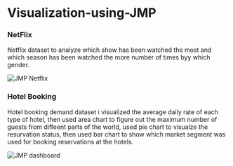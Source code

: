 # Visualization-using-JMP


### NetFlix
Netflix dataset to analyze which show has been watched the most and which season has been watched the more number of times byy which gender.

![JMP Netflix](https://user-images.githubusercontent.com/61301712/103338104-4ecd1d80-4a4b-11eb-8bed-5ca45c271d37.PNG)




### Hotel Booking
Hotel booking demand dataset i visualized the average daily rate of each type of hotel, then used area chart to figure out the maximum number of guests from diffeent parts of the world, used pie chart to visualze the resurvation status, then used bar chart to show which market segment was used for booking reservations at the hotels.

![JMP dashboard](https://user-images.githubusercontent.com/61301712/103338083-3d841100-4a4b-11eb-873e-70ba597861fa.PNG)
